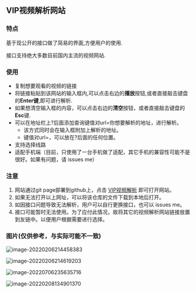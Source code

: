## VIP视频解析网站

### 特点

基于现公开的接口做了简易的界面,方便用户的使用.

接口支持绝大多数目前国内主流的视频网站.

### 使用

- 复制想要观看的视频的链接
- 将链接粘贴到该网站的输入框内,可以点击右边的**播放**按钮,或者直接敲击键盘的**Enter键**,即可进行解析.
- 如果想清空输入框的内容，可以点击右边的**清空**按钮，或者直接敲击键盘的**Esc**键.
- 可以在地址栏上?后面添加查询键值对url=你想要解析的地址，进行解析。
  - 该方式同时会在输入框附加上解析的地址。
  - 键值对url=，可以放在?后面的任何位置。
- 支持选择线路
- 适配手机端（目前，只使用了一台手机做了适配，其它手机的兼容性可能不是很好。如果有问题，请 issues me）

### 注意

1. 网站通过git page部署到github上，点击 [VIP视频解析](https://here200.github.io/Watch-Video-By-Interface/) 即可打开网站。
2. 如果无法打开以上网址，可以将该仓库的文件下载到本地后打开。
3. 如因接口问题导致无法解析，用户可以自行更换接口，也可以 issues me。
4. 接口可能暂时无法使用。为了应付此情况，故将其它的视频解析网站链接放置到友链中。以便用户根据需要进行选择。

### 图片(仅供参考，与实际可能不一致)

![image-20220206214458383](images/image-20220206214458383.png)

![image-20220206214619203](images/image-20220206214619203.png)

![image-20220706235635716](images/image-20220706235635716.png)

![image-20220208134901370](images/image-20220208134901370.png)